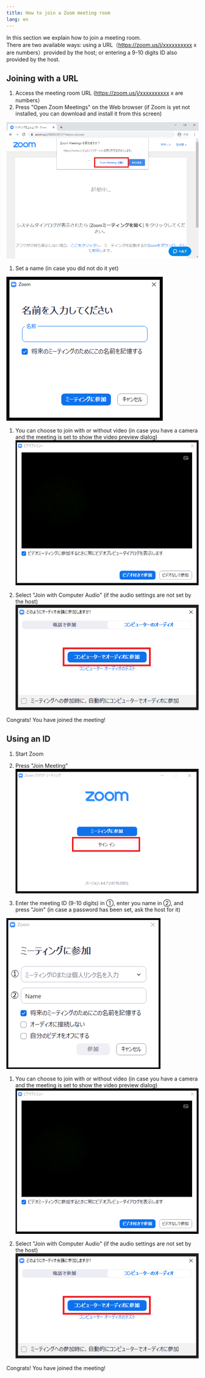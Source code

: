 ```yaml
---
title: How to join a Zoom meeting room
lang: en
---
```


In this section we explain how to join a meeting room.  
There are two available ways: using a URL（https://zoom.us/j/xxxxxxxxxx x are numbers）provided by the host; or entering a 9-10 digits ID also provided by the host.



## Joining with a URL
1. Access the meeting room URL (https://zoom.us/j/xxxxxxxxxx x are numbers）
1. Press "Open Zoom Meetings" on the Web browser (if Zoom is yet not installed, you can download and install it from this screen)  


  ![](img/zoom_join_pc_url_browser.png) 
    
1. Set a name (in case you did not do it yet)


  ![](img/zoom_join_pc_url_name.png)
    
1. You can choose to join with or without video (in case you have a camera and the meeting is set to show the video preview dialog)  
  ![](img/zoom_join_pc_camera.png)
  
1. Select "Join with Computer Audio" (if the audio settings are not set by the host)  
  ![](img/zoom_join_pc_mic.png)
  
Congrats! You have joined the meeting!



## Using an ID
1. Start Zoom
1. Press "Join Meeting"
  ![](img/zoom_join_pc_id_top.png)
  
1. Enter the meeting ID (9-10 digits) in ①, enter you name in ②, and press "Join" (in case a password has been set, ask the host for it)


  ![](img/zoom_join_pc_id_join_add.png)
  
1. You can choose to join with or without video (in case you have a camera and the meeting is set to show the video preview dialog)    ![](img/zoom_join_pc_camera.png)
  
1. Select "Join with Computer Audio" (if the audio settings are not set by the host)    
  ![](img/zoom_join_pc_mic.png)
  
Congrats! You have joined the meeting!




